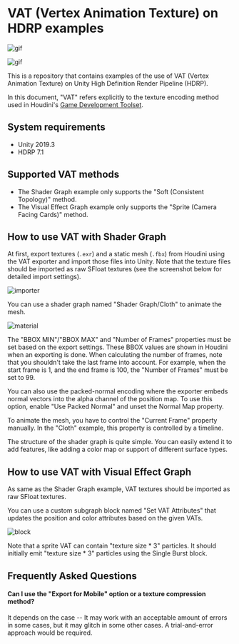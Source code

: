 VAT (Vertex Animation Texture) on HDRP examples
===============================================

![gif](https://i.imgur.com/WyMafY5.gif)

![gif](https://i.imgur.com/9FNn6sv.gif)

This is a repository that contains examples of the use of VAT (Vertex Animation
Texture) on Unity High Definition Render Pipeline (HDRP).

In this document, "VAT" refers explicitly to the texture encoding method used
in Houdini's [Game Development Toolset].

[Game Development Toolset]:
  https://github.com/sideeffects/GameDevelopmentToolset

System requirements
-------------------

- Unity 2019.3
- HDRP 7.1

Supported VAT methods
---------------------

- The Shader Graph example only supports the "Soft (Consistent Topology)"
  method.
- The Visual Effect Graph example only supports the "Sprite (Camera Facing
  Cards)" method.

How to use VAT with Shader Graph
--------------------------------

At first, export textures (`.exr`) and a static mesh (`.fbx`) from Houdini using
the VAT exporter and import those files into Unity. Note that the texture files
should be imported as raw SFloat textures (see the screenshot below for
detailed import settings).

![importer](https://i.imgur.com/8Po44HC.png)

You can use a shader graph named "Shader Graph/Cloth" to animate the mesh.

![material](https://i.imgur.com/rPJYxjW.png)

The "BBOX MIN"/"BBOX MAX" and "Number of Frames" properties must be set based
on the export settings. These BBOX values are shown in Houdini when an exporting
is done. When calculating the number of frames, note that you shouldn't take the
last frame into account. For example, when the start frame is 1, and the end
frame is 100, the "Number of Frames" must be set to 99.

You can also use the packed-normal encoding where the exporter embeds normal
vectors into the alpha channel of the position map. To use this option, enable
"Use Packed Normal" and unset the Normal Map property.

To animate the mesh, you have to control the "Current Frame" property manually.
In the "Cloth" example, this property is controlled by a timeline.

The structure of the shader graph is quite simple. You can easily extend it to
add features, like adding a color map or support of different surface types.

How to use VAT with Visual Effect Graph
---------------------------------------

As same as the Shader Graph example, VAT textures  should be imported as raw
SFloat textures.

You can use a custom subgraph block named "Set VAT Attributes" that updates the
position and color attributes based on the given VATs.

![block](https://i.imgur.com/sCVyPtP.png)

Note that a sprite VAT can contain "texture size * 3" particles. It should
initially emit "texture size * 3" particles using the Single Burst block.

Frequently Asked Questions
--------------------------

#### Can I use the "Export for Mobile" option or a texture compression method?

It depends on the case -- It may work with an acceptable amount of errors in
some cases, but it may glitch in some other cases. A trial-and-error approach
would be required.
